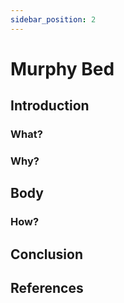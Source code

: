 ```yaml
---
sidebar_position: 2
---
```


# Murphy Bed

## Introduction
### What?

### Why?

## Body
### How?

## Conclusion

## References